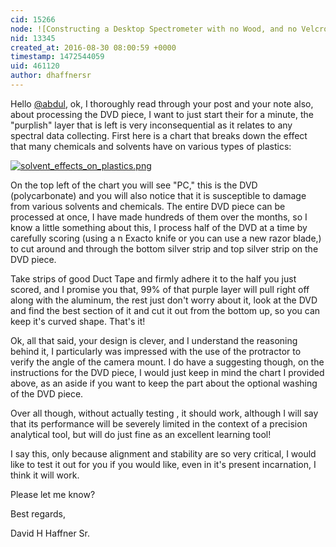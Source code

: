 ```yaml
---
cid: 15266
node: ![Constructing a Desktop Spectrometer with no Wood, and no Velcro](../notes/abdul/08-11-2016/constructing-a-desktop-spectrometer-with-no-wood-and-no-velcro)
nid: 13345
created_at: 2016-08-30 08:00:59 +0000
timestamp: 1472544059
uid: 461120
author: dhaffnersr
---
```


Hello [@abdul](/profile/abdul), ok, I thoroughly read through your post and your note also, about processing the DVD piece, I want to just start their for a minute, the "purplish" layer that is left  is very inconsequential as it relates to any spectral data collecting. First here is a chart that breaks down the effect that many chemicals and solvents have on various types of plastics:

[![solvent_effects_on_plastics.png](//i.publiclab.org/system/images/photos/000/017/857/large/solvent_effects_on_plastics.png)](//i.publiclab.org/system/images/photos/000/017/857/original/solvent_effects_on_plastics.png)

On the top left of the chart you will see "PC," this is the DVD (polycarbonate) and you will also notice that it is susceptible to damage from various solvents and chemicals. The entire DVD piece can be processed at once, I have made hundreds of them over the months, so I know a little something about this, I process half of the DVD at a time by carefully scoring (using a n Exacto knife or you can use a new razor blade,) to cut around and through the bottom silver strip and top silver strip on the DVD piece.

Take strips of good Duct Tape and firmly adhere it to the half you just scored, and I promise you that, 99% of that purple layer will pull right off along with the aluminum, the rest just don't worry about it, look at the DVD and find the best section of it and cut it out from the bottom up, so you can keep it's curved shape. That's it! 

Ok, all that said, your design is clever, and I understand the reasoning behind it, I particularly was impressed with the use of the protractor to verify the angle of the camera mount. I do have a suggesting though, on the instructions for the DVD piece, I would just keep in mind the chart I provided above, as an aside if you want to keep the part about the optional washing of the DVD piece.

Over all though, without actually testing , it should work, although I will say that its performance will be severely limited in the context of a precision analytical tool, but will do just fine as an excellent learning tool!

I say this, only because alignment and stability are so very critical, I would like to test it out for you if you would like, even in it's present incarnation, I think it will work.

Please let me know?

Best regards,

David H Haffner Sr.
   
